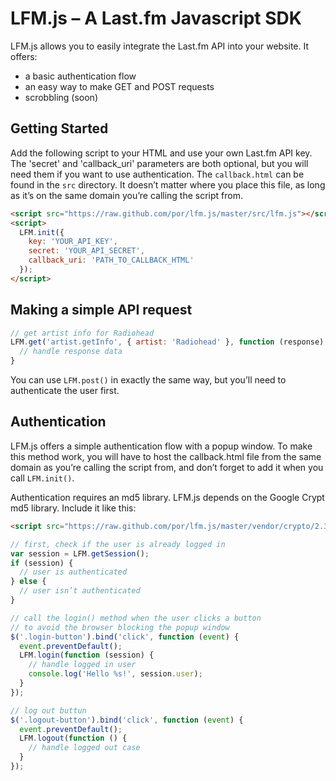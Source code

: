 # LFM.js – A Last.fm  Javascript SDK

LFM.js allows you to easily integrate the Last.fm API into your website. It offers:

* a basic authentication flow
* an easy way to make GET and POST requests
* scrobbling (soon)

## Getting Started

Add the following script to your HTML and use your own Last.fm API key. The 'secret' and 'callback_uri' parameters are both optional, but you will need them if you want to use authentication. The ```callback.html``` can be found in the ```src``` directory. It doesn’t matter where you place this file, as long as it’s on the same domain you’re calling the script from.

``` html
<script src="https://raw.github.com/por/lfm.js/master/src/lfm.js"></script>
<script>
  LFM.init({
    key: 'YOUR_API_KEY',
    secret: 'YOUR_API_SECRET',
    callback_uri: 'PATH_TO_CALLBACK_HTML'
  });
</script>
```

## Making a simple API request

``` js
// get artist info for Radiohead
LFM.get('artist.getInfo', { artist: 'Radiohead' }, function (response) {
  // handle response data
}
```

You can use ```LFM.post()``` in exactly the same way, but you’ll need to authenticate the user first.

## Authentication

LFM.js offers a simple authentication flow with a popup window. To make this method work, you will have to host the callback.html file from the same domain as you’re calling the script from, and don’t forget to add it when you call ```LFM.init()```.

Authentication requires an md5 library. LFM.js depends on the Google Crypt md5 library. Include it like this:

``` html
<script src="https://raw.github.com/por/lfm.js/master/vendor/crypto/2.3.0-crypto-md5.js"></script>
```

``` js
// first, check if the user is already logged in
var session = LFM.getSession();
if (session) {
  // user is authenticated
} else {
  // user isn’t authenticated
}

// call the login() method when the user clicks a button
// to avoid the browser blocking the popup window
$('.login-button').bind('click', function (event) {
  event.preventDefault();
  LFM.login(function (session) {
    // handle logged in user
    console.log('Hello %s!', session.user);
  }
});

// log out buttun
$('.logout-button').bind('click', function (event) {
  event.preventDefault();
  LFM.logout(function () {
    // handle logged out case
  }
});
```